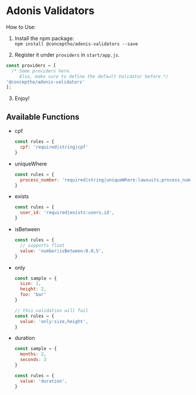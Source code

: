 # Adonis Validators

How to Use:

 1. Install the npm package: <br>
 `npm install @conceptho/adonis-validators --save`
 
 2. Register it under `providers` in `start/app.js`. <br>
  ```javascript
  const providers = [
    /* Some providers here.
       Also, make sure to define the default Validator before */
  '@conceptho/adonis-validators'
  ];
  ```

  3. Enjoy!


## Available Functions
- cpf
  ```javascript
  const rules = {
    cpf: 'required|string|cpf'
  }
  ```
- uniqueWhere
  ```javascript
  const rules = {
    process_number: 'required|string|uniqueWhere:lawsuits,process_number,workspace_id',
  }
  ```
- exists
  ```javascript
  const rules = {
    user_id: 'required|exists:users,id',
  }
  ```
- isBetween
  ```javascript
  const rules = {
    // supports float
    value: 'number|isBetween:0.0,5',
  }
  ```
- only
  ```javascript
  const sample = {
    size: 1,
    height: 2,
    foo: 'bar'
  }

  // this validation will fail
  const rules = {
    value: 'only:size,height',
  }
  ```
- duration
  ```javascript
  const sample = {
    months: 2,
    seconds: 3
  }

  const rules = {
    value: 'duration',
  }
  ```